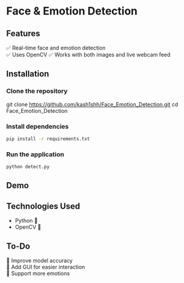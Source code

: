 # Face & Emotion Detection

## Features
✅ Real-time face and emotion detection  
✅ Uses OpenCV 
✅ Works with both images and live webcam feed  

## Installation

### Clone the repository

git clone https://github.com/kash1shh/Face_Emotion_Detection.git
cd Face_Emotion_Detection


### Install dependencies
```sh
pip install -r requirements.txt
```

### Run the application
```sh
python detect.py
```

## Demo


## Technologies Used
- Python 🐍  
- OpenCV 🎥   

## To-Do
🔲 Improve model accuracy  
🔲 Add GUI for easier interaction  
🔲 Support more emotions  




